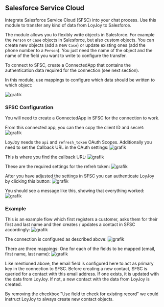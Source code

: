 ## Salesforce Service Cloud

Integrate Salesforce Service Cloud (SFSC) into your chat process. Use this module to transfer any kind of data from LoyJoy to Salesforce.

The module allows you to flexibly write objects in Salesforce. For example the `Person` or `Case` objects in Salesforce, but also custom objects. You can create new objects (add a new `Case`) or update existing ones (add the phone number to a `Person`). You just need the name of the object and the name of the field you want to write to configure the transfer.

To connect to SFSC, create a ConnectedApp that contains the authentication data required for the connection (see next section).

In this module, use mappings to configure which data should be written to which object:

![grafik](sF1.png)


### SFSC Configuration

You will need to create a ConnectedApp in SFSC for the connection to work.

From this connected app, you can then copy the client ID and secret:
![grafik](sF2.png)

LoyJoy needs the `api` and `refresh_token` OAuth Scopes. Additionally you need to set the Callback URL in the OAuth settings:
![grafik](sF3.png)

This is where you find the callback URL:
![grafik](sF4.png)

These are the required settings for the refreh token:
![grafik](sF5.png)

After you have adjusted the settings in SFSC you can authenticate LoyJoy by clicking this button:
![grafik](sF6.png)

You should see a message like this, showing that everything worked:
![grafik](sF7.png)

### Example

This is an example flow which first registers a customer, asks them for their first and last name and then creates / updates a contact in SFSC accordingly:
![grafik](sF8.png)

The connection is configured as described above:
![grafik](sF9.png)

There are three mappings: One for each of the fields to be mapped (email, first name, last name):
![grafik](sF10.png)

Like mentioned above, the email field is configured here to act as primary key in the connection to SFSC. Before creating a new contact, SFSC is queried for a contact with this email address. If one exists, it is updated with the data from LoyJoy. If not, a new contact with the data from LoyJoy is created.

By removing the checkbox "Use field to check for existing record" we could instruct LoyJoy to always create new contact objects.



